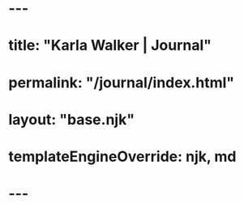 # ---

# title: "Karla Walker | Journal"

# permalink: "/journal/index.html"

# layout: "base.njk"

# templateEngineOverride: njk, md

# ---

<!-- {% include "postlist.njk" %} -->
